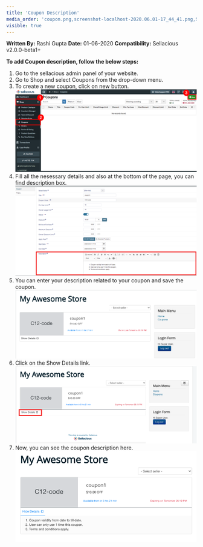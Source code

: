 ```yaml
---
title: 'Coupon Description'
media_order: 'coupon.png,screenshot-localhost-2020.06.01-17_44_41.png,Screen Shot 2020-06-01 at 5.48.32 PM.png,screenshot-localhost-2020.06.01-17_49_52.png'
visible: true
---
```


**Written By:** Rashi Gupta
**Date:** 01-06-2020
**Compatibility:** Sellacious v2.0.0-beta1+

**To add Coupon description, follow the below steps:**

1. Go to the sellacious admin panel of your website.
2. Go to Shop and select Coupons from the drop-down menu.
3. To create a new coupon, click on new button.
![](coupon.png)
4. Fill all the nesessary details and also at the bottom of the page, you can find description box.
![](screenshot-localhost-2020.06.01-17_44_41.png)
5. You can enter your description related to your coupon and save the coupon.
![](Screen%20Shot%202020-06-01%20at%205.48.32%20PM.png)
6. Click on the Show Details link.
![](screenshot-localhost-2020.06.01-17_49_52.png)
7. Now, you can see the coupon description here.
![](Screen%20Shot%202020-06-01%20at%205.50.12%20PM.png)